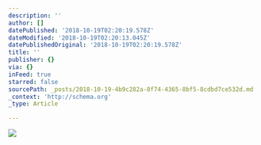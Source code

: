 ```yaml
---
description: ''
author: []
datePublished: '2018-10-19T02:20:19.578Z'
dateModified: '2018-10-19T02:20:13.045Z'
datePublishedOriginal: '2018-10-19T02:20:19.578Z'
title: ''
publisher: {}
via: {}
inFeed: true
starred: false
sourcePath: _posts/2018-10-19-4b9c282a-8f74-4365-8bf5-8cdbd7ce532d.md
_context: 'http://schema.org'
_type: Article

---
```

![](https://the-grid-user-content.s3-us-west-2.amazonaws.com/b7bb56b8-b4d6-400f-a0a1-76a1201d4f66.jpg)
